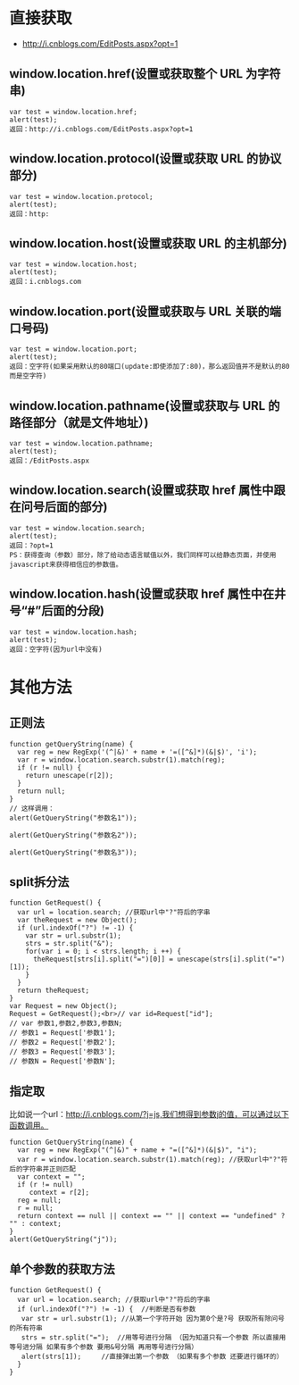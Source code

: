 
# 直接获取

- http://i.cnblogs.com/EditPosts.aspx?opt=1

## window.location.href(设置或获取整个 URL 为字符串)
```
var test = window.location.href;
alert(test);
返回：http://i.cnblogs.com/EditPosts.aspx?opt=1
```


## window.location.protocol(设置或获取 URL 的协议部分)
```
var test = window.location.protocol;
alert(test);
返回：http:
```

## window.location.host(设置或获取 URL 的主机部分)
```
var test = window.location.host;
alert(test);
返回：i.cnblogs.com
```

## window.location.port(设置或获取与 URL 关联的端口号码)
```
var test = window.location.port;
alert(test);
返回：空字符(如果采用默认的80端口(update:即使添加了:80)，那么返回值并不是默认的80而是空字符)
```

## window.location.pathname(设置或获取与 URL 的路径部分（就是文件地址）)
```
var test = window.location.pathname;
alert(test);
返回：/EditPosts.aspx
```

## window.location.search(设置或获取 href 属性中跟在问号后面的部分)
```
var test = window.location.search;
alert(test);
返回：?opt=1
PS：获得查询（参数）部分，除了给动态语言赋值以外，我们同样可以给静态页面，并使用javascript来获得相信应的参数值。
```

## window.location.hash(设置或获取 href 属性中在井号“#”后面的分段)
```
var test = window.location.hash;
alert(test);
返回：空字符(因为url中没有)
```

# 其他方法

## 正则法
```
function getQueryString(name) {
  var reg = new RegExp('(^|&)' + name + '=([^&]*)(&|$)', 'i');
  var r = window.location.search.substr(1).match(reg);
  if (r != null) {
    return unescape(r[2]);
  }
  return null;
}
// 这样调用：
alert(GetQueryString("参数名1"));

alert(GetQueryString("参数名2"));

alert(GetQueryString("参数名3"));
```
## split拆分法
```
function GetRequest() {
  var url = location.search; //获取url中"?"符后的字串
  var theRequest = new Object();
  if (url.indexOf("?") != -1) {
    var str = url.substr(1);
    strs = str.split("&");
    for(var i = 0; i < strs.length; i ++) {
      theRequest[strs[i].split("=")[0]] = unescape(strs[i].split("=")[1]);
    }
  }
  return theRequest;
}
var Request = new Object();
Request = GetRequest();<br>// var id=Request["id"];
// var 参数1,参数2,参数3,参数N;
// 参数1 = Request['参数1'];
// 参数2 = Request['参数2'];
// 参数3 = Request['参数3'];
// 参数N = Request['参数N'];
```

## 指定取
比如说一个url：http://i.cnblogs.com/?j=js,我们想得到参数j的值，可以通过以下函数调用。
```
function GetQueryString(name) {
  var reg = new RegExp("(^|&)" + name + "=([^&]*)(&|$)", "i");
  var r = window.location.search.substr(1).match(reg); //获取url中"?"符后的字符串并正则匹配
  var context = "";
  if (r != null)
     context = r[2];
  reg = null;
  r = null;
  return context == null || context == "" || context == "undefined" ? "" : context;
}
alert(GetQueryString("j"));
```

## 单个参数的获取方法
```
function GetRequest() {
  var url = location.search; //获取url中"?"符后的字串
  if (url.indexOf("?") != -1) {  //判断是否有参数
   var str = url.substr(1); //从第一个字符开始 因为第0个是?号 获取所有除问号的所有符串
   strs = str.split("=");  //用等号进行分隔 （因为知道只有一个参数 所以直接用等号进分隔 如果有多个参数 要用&号分隔 再用等号进行分隔）
   alert(strs[1]);     //直接弹出第一个参数 （如果有多个参数 还要进行循环的）
  }
}
```


